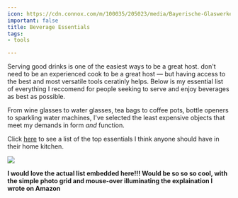 ```yaml
---
icon: https://cdn.connox.com/m/100035/205023/media/Bayerische-Glaswerke-GmbH/Riedel/O/Ambiente/Riedel-O-Wine-Glas-Serie-Ambiente-3.jpg
important: false
title: Beverage Essentials
tags:
- tools

---
```

Serving good drinks is one of the easiest ways to be a great host. don't need to be an experienced cook to be a great host — but having access to the best and most versatile tools ceratinly helps. Below is my essential list of everything I reccomend for people seeking to serve and enjoy beverages as best as possible.

From wine glasses to water glasses, tea bags to coffee pots, bottle openers to sparkling water machines, I've selected the least expensive objects that meet my demands in form _and_ function.

Click [here](https://amzn.to/2NaQzOk) to see a list of the top essentials I think anyone should have in their home kitchen.

[![]({{site.baseurl}}/images/beverage_grid.jpg)](https://amzn.to/2NaQzOk)

**I would love the actual list embedded here!!! Would be so so so cool, with the simple photo grid and mouse-over illuminating the explaination I wrote on Amazon**